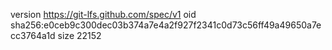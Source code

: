 version https://git-lfs.github.com/spec/v1
oid sha256:e0ceb9c300dec03b374a7e4a2f927f2341c0d73c56ff49a49650a7ecc3764a1d
size 22152
